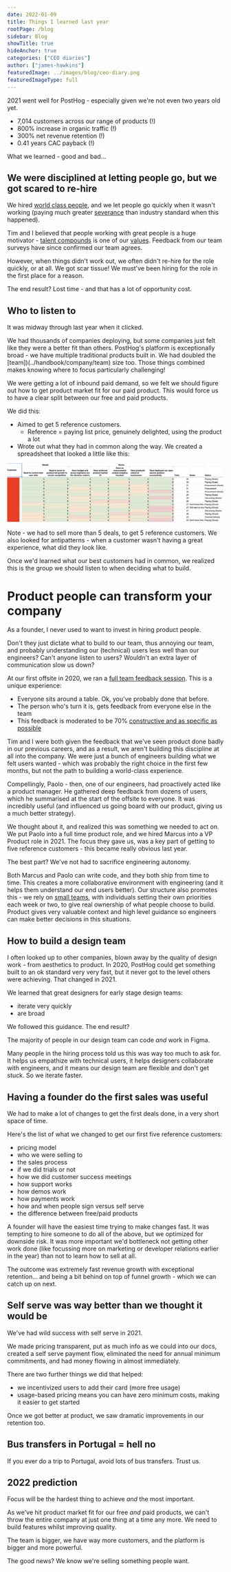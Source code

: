 ```yaml
---
date: 2022-01-09
title: Things I learned last year
rootPage: /blog
sidebar: Blog
showTitle: true
hideAnchor: true
categories: ["CEO diaries"]
author: ["james-hawkins"]
featuredImage: ../images/blog/ceo-diary.png
featuredImageType: full
---
```


2021 went well for PostHog - especially given we're not even two years old yet.

- 7,014 customers across our range of products (!)
- 800% increase in organic traffic (!)
- 300% net revenue retention (!)
- 0.41 years CAC payback (!)

What we learned - good and bad...

## We were disciplined at letting people go, but we got scared to re-hire

We hired [world class people](../handbook/company/team), and we let people go quickly when it wasn't working (paying much greater [severance](../handbook/people/offboarding#involuntary-departure) than industry standard when this happened).

Tim and I believed that people working with great people is a huge motivator - [talent compounds](../handbook/company/values#talent-compounds) is one of our [values](../handbook/company/values). Feedback from our team surveys have since confirmed our team agrees. 

However, when things didn't work out, we often didn't re-hire for the role quickly, or at all. We got scar tissue! We must've been hiring for the role in the first place for a reason.

The end result? Lost time - and that has a lot of opportunity cost.

## Who to listen to

It was midway through last year when it clicked.

We had thousands of companies deploying, but some companies just felt like they were a better fit than others. PostHog's platform is exceptionally broad - we have multiple traditional products built in. We had doubled the [team])(../handbook/company/team) size too. Those things combined makes knowing where to focus particularly challenging!

We were getting a lot of inbound paid demand, so we felt we should figure out how to get product market fit for our paid product. This would force us to have a clear split between our free and paid products.

We did this:

* Aimed to get 5 reference customers.
  * Reference = paying list price, genuinely delighted, using the product a lot
* Wrote out what they had in common along the way. We created a spreadsheet that looked a little like this:

![A spreadsheet show company names listed alongside what they need and what they have](../images/5-reference-customers.png)

Note - we had to sell more than 5 deals, to get 5 reference customers. We also looked for antipatterns - when a customer wasn't having a great experience, what did they look like.

Once we'd learned what our best customers had in common, we realized this is the group we should listen to when deciding what to build.

# Product people can transform your company

As a founder, I never used to want to invest in hiring product people.

Don't they just dictate what to build to our team, thus annoying our team, and probably understanding our (technical) users less well than our engineers? Can't anyone listen to users? Wouldn't an extra layer of communication slow us down?

At our first offsite in 2020, we ran a [full team feedback session](../handbook/people/feedback#full-team-feedback-sessions). This is a unique experience:

- Everyone sits around a table. Ok, you've probably done that before.
- The person who's turn it is, gets feedback from everyone else in the team
- This feedback is moderated to be 70% [constructive and as specific as possible](../handbook/people/feedback#how-to-give-good-feedback)

Tim and I were both given the feedback that we've seen product done badly in our previous careers, and as a result, we aren't building this discipline at all into the company. We were just a bunch of engineers building what we felt users wanted - which was probably the right choice in the first few months, but not the path to building a world-class experience.

Compellingly, Paolo - then, one of our engineers, had proactively acted like a product manager. He gathered deep feedback from dozens of users, which he summarised at the start of the offsite to everyone. It was incredibly useful (and influenced us going board with our product, giving us a much better strategy).

We thought about it, and realized this was something we needed to act on. We put Paolo into a full time product role, and we hired Marcus into a VP Product role in 2021. The focus they gave us, was a key part of getting to five reference customers - this became really obvious last year.

The best part? We've not had to sacrifice engineering autonomy.

Both Marcus and Paolo can write code, and they both ship from time to time. This creates a more collaborative environment with engineering (and it helps them understand our end users better). Our structure also promotes this - we rely on [small teams](../handbook/people/team-structure/why-small-teams), with individuals setting their own priorities each week or two, to give real ownership of what people choose to build. Product gives very valuable context and high level guidance so engineers can make better decisions in this situations.

## How to build a design team

I often looked up to other companies, blown away by the quality of design work - from aesthetics to product. In 2020, PostHog could get something built to an ok standard very very fast, but it never got to the level others were achieving. That changed in 2021.

We learned that great designers for early stage design teams:

- iterate very quickly
- are broad

We followed this guidance. The end result?

The majority of people in our design team can code _and_ work in Figma.

Many people in the hiring process told us this was way too much to ask for. It helps us empathize with technical users, it helps designers collaborate with engineers, and it means our design team are flexible and don't get stuck. So we iterate faster.

## Having a founder do the first sales was useful

We had to make a lot of changes to get the first deals done, in a very short space of time.

Here's the list of what we changed to get our first five reference customers:

- pricing model
- who we were selling to
- the sales process
- if we did trials or not
- how we did customer success meetings
- how support works
- how demos work
- how payments work
- how and when people sign versus self serve
- the difference between free/paid products

A founder will have the easiest time trying to make changes fast. It was tempting to hire someone to do all of the above, but we optimized for downside risk. It was more important we'd bottleneck not getting other work done (like focussing more on marketing or developer relations earlier in the year) than not to learn how to sell at all.

The outcome was extremely fast revenue growth with exceptional retention... and being a bit behind on top of funnel growth - which we can catch up on next.

## Self serve was way better than we thought it would be

We've had wild success with self serve in 2021.

We made pricing transparent, put as much info as we could into our docs, created a self serve payment flow, eliminated the need for annual minimum commitments, and had money flowing in almost immediately.

There are two further things we did that helped:

- we incentivized users to add their card (more free usage) 
- usage-based pricing means you can have zero minimum costs, making it easier to get started

Once we got better at product, we saw dramatic improvements in our retention too.

## Bus transfers in Portugal = hell no

If you ever do a trip to Portugal, avoid lots of bus transfers. Trust us.

## 2022 prediction

Focus will be the hardest thing to achieve _and_ the most important.

As we've hit product market fit for our free _and_ paid products, we can't throw the entire company at just one thing at a time any more. We need to build features whilst improving quality.

The team is bigger, we have way more customers, and the platform is bigger and more powerful. 

The good news? We know we're selling something people want.